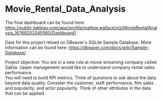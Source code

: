 # Movie_Rental_Data_Analysis
The final dashboard can be found here:
https://public.tableau.com/app/profile/mattew.wallace/viz/MovieRentalAnalysis_16768202045560/Dashboard1

Data for this project reloed on DBeaver's SQLite Sample Database. More information can be found here:
https://dbeaver.com/docs/wiki/Sample-Database/

Project objective:
You are in a new role at movie streaming company called Sakila. Upper management would like to understand company rental sales performance.  
You will need to build KPI metrics.  Think of questions to ask about the data beyond data quality.  Consider the customer, staff performance, 
film sales and popularity, and actor popularity. Think of other attributes in the data that can be applied.
